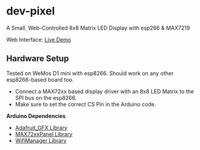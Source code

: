 # dev-pixel
A Small, Web-Controlled 8x8 Matrix LED Display with esp266 &amp; MAX7219

Web Interface: [Live Demo](http://imakethings.ch/pixel)

## Hardware Setup
Tested on WeMos D1 mini with esp8266. Should work on any other esp8266-based board too.

- Connect a MAX72xx based display driver with an 8x8 LED Matrix to the SPI bus on the esp8266.
- Make sure to set the correct CS Pin in the Arduino code.

**Arduino Dependencies**
- [Adafruit_GFX Library](https://github.com/adafruit/Adafruit-GFX-Library)
- [MAX72xxPanel Library](https://github.com/markruys/arduino-Max72xxPanel)
- [WifiManager Library](https://github.com/tzapu/WiFiManager)

